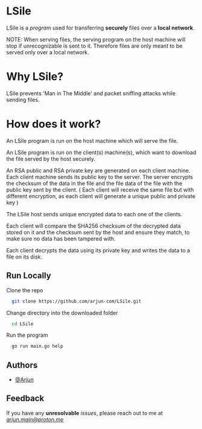 
# LSile

LSile is a _program_ used for transferring **securely** files over a **local network**.

NOTE: When serving files, the serving program on the host machine will stop if unrecognizable is sent to it. Therefore files are only meant to be served only over a local network.

# Why LSile?

LSile prevents 'Man in The Middle' and packet sniffing attacks while sending files.

# How does it work?

An LSile program is run on the host machine which will serve the file.

An LSile program is run on the client(s) machine(s), which want to download the file served by the host securely. 

An RSA public and RSA private key are generated on each client machine.
Each client machine sends its public key to the server.
The server encrypts the checksum of the data in the file and the file data of the file with the public key sent by the client. ( Each client will receive the same file but with different encryption, as each client will generate a unique public and private key )

The LSile host sends unique encrypted data to each one of the clients.

Each client will compare the SHA256 checksum of the decrypted data stored on it and the checksum sent by the host and ensure they match, to make sure no data has been tampered with.

Each client decrypts the data using its private key and writes the data to a file on its disk.





## Run Locally

Clone the repo

```bash
  git clone https://github.com/arjun-com/LSile.git
```

Change directory into the downloaded folder

```bash
  cd LSile
```

Run the program

```bash
  go run main.go help
```


## Authors

- [@Arjun](https://www.github.com/arjun-com)


## Feedback

If you have any **unresolvable** _issues_, please reach out to me at *arjun.main@proton.me*

